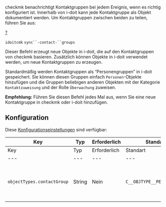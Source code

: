 checkmk benachrichtigt Kontaktgruppen bei jedem Ereignis, wenn es richtig konfiguriert ist. Innerhalb von i-doit kann jede Kontaktgruppe als Objekt dokumentiert werden. Um Kontaktgruppen zwischen beiden zu teilen, führen Sie aus:

[?](#)

`idoitcmk` `sync``-contact-``groups`

Dieser Befehl erzeugt neue Objekte in i-doit, die auf den Kontaktgruppen von checkmk basieren. Zusätzlich können Objekte in i-doit verwendet werden, um neue Kontaktgruppen zu erzeugen.

Standardmäßig werden Kontaktgruppen als “Personengruppen” in i-doit gespeichert. Sie können diesen Gruppen einfach `Personen`\-Objekte hinzufügen und die Gruppen beliebigen anderen Objekten mit der Kategorie `Kontaktzuweisung` und der Rolle `Überwachung` zuweisen.

**Empfehlung:** Führen Sie diesen Befehl jedes Mal aus, wenn Sie eine neue Kontaktgruppe in checkmk oder i-doit hinzufügen.

Konfiguration
-------------

Diese [Konfigurationseinstellungen](https://kb.i-doit.com/display/de/checkmk+2%3A+Konfiguration) sind verfügbar:

| Key | Typ | Erforderlich | Standart | Beschreibung |
| --- | --- | --- | --- | --- |
| Key | Typ | Erforderlich | Standart | Beschreibung |
| --- | --- | --- | --- | --- |
| `objectTypes.contactGroup` | String | Nein | `C__OBJTYPE__PERSON_GROUP` | Kontaktgruppen werden durch diesen Typ gekennzeichnet (Konstante verwenden!) |